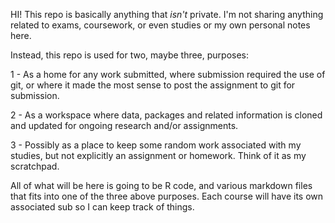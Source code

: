 HI! This repo is basically anything that *isn't* private. I'm not sharing anything related to exams, coursework, or even studies or my own personal notes here. 

Instead, this repo is used for two, maybe three, purposes:

1 - As a home for any work submitted, where submission required the use of git, or where it made the most sense to post the assignment to git for submission.

2 - As a workspace where data, packages and related information is cloned and updated for ongoing research and/or assignments. 

3 - Possibly as a place to keep some random work associated with my studies, but not explicitly an assignment or homework. Think of it as my scratchpad.

All of what will be here is going to be R code, and various markdown files that fits into one of the three above purposes. Each course will have its own associated sub so I can keep track of things. 
